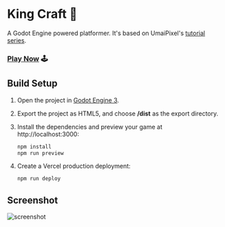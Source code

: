 # King Craft 👑

A Godot Engine powered platformer. It's based on UmaiPixel's [tutorial series][1].

### [Play Now](https://kingcraft.vercel.app/) 🕹️

## Build Setup

1. Open the project in [Godot Engine 3](https://godotengine.org/download/archive/).
2. Export the project as HTML5, and choose **/dist** as the export directory.
3. Install the dependencies and preview your game at http://localhost:3000:
    ```bash
    npm install
    npm run preview
    ```
4. Create a Vercel production deployment:

    ```bash
    npm run deploy
    ```

## Screenshot

![screenshot](screenshot.png)

[1]: https://www.youtube.com/watch?v=MMsMtPVUtUE&list=PLyckz_-Rzq6ClGevL2fneJ5YJnMPKWa4M
